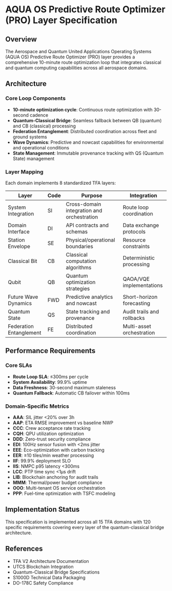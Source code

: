 # AQUA OS Predictive Route Optimizer (PRO) Layer Specification

## Overview

The Aerospace and Quantum United Applications Operating Systems (AQUA OS) Predictive Route Optimizer (PRO) layer provides a comprehensive 10-minute route optimization loop that integrates classical and quantum computing capabilities across all aerospace domains.

## Architecture

### Core Loop Components
- **10-minute optimization cycle**: Continuous route optimization with 30-second cadence
- **Quantum-Classical Bridge**: Seamless fallback between QB (quantum) and CB (classical) processing
- **Federation Entanglement**: Distributed coordination across fleet and ground systems
- **Wave Dynamics**: Predictive and nowcast capabilities for environmental and operational conditions
- **State Management**: Immutable provenance tracking with QS (Quantum State) management

### Layer Mapping

Each domain implements 8 standardized TFA layers:

| Layer | Code | Purpose | Integration |
|-------|------|---------|-------------|
| System Integration | SI | Cross-domain integration and orchestration | Route loop coordination |
| Domain Interface | DI | API contracts and schemas | Data exchange protocols |
| Station Envelope | SE | Physical/operational boundaries | Resource constraints |
| Classical Bit | CB | Classical computation algorithms | Deterministic processing |
| Qubit | QB | Quantum optimization strategies | QAOA/VQE implementations |
| Future Wave Dynamics | FWD | Predictive analytics and nowcast | Short-horizon forecasting |
| Quantum State | QS | State tracking and provenance | Audit trails and rollbacks |
| Federation Entanglement | FE | Distributed coordination | Multi-asset orchestration |

## Performance Requirements

### Core SLAs
- **Route Loop SLA**: ≤300ms per cycle
- **System Availability**: 99.9% uptime
- **Data Freshness**: 30-second maximum staleness
- **Quantum Fallback**: Automatic CB failover within 100ms

### Domain-Specific Metrics
- **AAA**: SIL jitter <20% over 3h
- **AAP**: ETA RMSE improvement vs baseline NWP
- **CCC**: Crew acceptance rate tracking
- **CQH**: QPU utilization optimization
- **DDD**: Zero-trust security compliance
- **EDI**: 100Hz sensor fusion with <2ms jitter
- **EEE**: Eco-optimization with carbon tracking
- **EER**: ≥10 tiles/min weather processing
- **IIF**: 99.9% deployment SLO
- **IIS**: NMPC p95 latency <300ms
- **LCC**: PTP time sync <1μs drift
- **LIB**: Blockchain anchoring for audit trails
- **MMM**: Thermal/power budget compliance
- **OOO**: Multi-tenant OS service orchestration
- **PPP**: Fuel-time optimization with TSFC modeling

## Implementation Status

This specification is implemented across all 15 TFA domains with 120 specific requirements covering every layer of the quantum-classical bridge architecture.

## References

- TFA V2 Architecture Documentation
- UTCS Blockchain Integration
- Quantum-Classical Bridge Specifications
- S1000D Technical Data Packaging
- DO-178C Safety Compliance